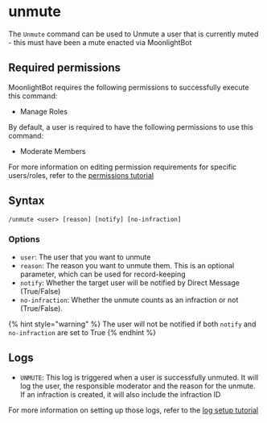 # unmute

The `Unmute` command can be used to Unmute a user that is currently muted - this must have been a mute enacted via MoonlightBot

## Required permissions

MoonlightBot requires the following permissions to successfully execute this command:

* Manage Roles

By default, a user is required to have the following permissions to use this command:

* Moderate Members

For more information on editing permission requirements for specific users/roles, refer to the [permissions tutorial](<linkToPermissionsTutorial>)

## Syntax

```text
/unmute <user> [reason] [notify] [no-infraction]
```

### Options

* `user`: The user that you want to unmute
* `reason`: The reason you want to unmute them. This is an optional parameter, which can be used for record-keeping
* `notify`: Whether the target user will be notified by Direct Message (True/False)
* `no-infraction`: Whether the unmute counts as an infraction or not (True/False).

{% hint style="warning" %}
The user will not be notified if both `notify` and `no-infraction` are set to True
{% endhint %}

## Logs

* `UNMUTE`: This log is triggered when a user is successfully unmuted. It will log the user, the responsible moderator and the reason for the unmute. If an infraction is created, it will also include the infraction ID

For more information on setting up those logs, refer to the [log setup tutorial](<linkToLogTutorial>)
